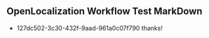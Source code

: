 ## OpenLocalization Workflow Test MarkDown
* 127dc502-3c30-432f-9aad-961a0c07f790 thanks!

<!--HONumber=Aug16_HO1-->


